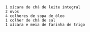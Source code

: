 

    1 xícara de chá de leite integral
    2 ovos
    4 colheres de sopa de óleo
    1 colher de chá de sal
    1 xícara e meia de farinha de trigo

